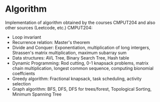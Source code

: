 # Algorithm

Implementation of algorithm obtained by the courses CMPUT204 and also other sources (Leetcode, etc.)
CMPUT204:
- Loop invariant
- Recurrence relation: Master's theorem
- Divide and Conquer: Exponentiation, multiplication of long intergers, Strassen's matrix multiplication, maximum subarray sum
- Data structures: AVL Tree, Binary Search Tree, Hash table
- Dynamic Programming: Rod cutting, 0-1 knapsack problems, matrix chain multiplication, longest common sequence, computing bionomial coeffcients
- Greedy algorithm: Fractional knapsack, task scheduling, activity selection
- Graph algorithm: BFS, DFS, DFS for trees/forest, Topological Sorting, Minimum Spanning Tree